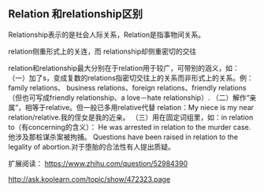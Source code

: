 


Relation 和relationship区别
----------------------------

Relationship表示的是社会人际关系，Relation是指事物间关系。


relation侧重形式上的关连，而 relationship却侧重密切的交往

relation和relationship最大分别在于relation用于较广，可带别的涵义，如：
（一）加了s，变成复数的relations指密切交往上的关系而非形式上的关系。例： family relations、 business relations、foreign relations、friendly relations（但也可写成friendly relationship、a love－hate relationship）.
（二）解作“亲属”，相等于relative。但一般已多用relative代替 relation：My niece is my near relation/relative.我的侄女是我的近亲。
（三）用在固定词组里，如：in relation to（有concerning的含义）：
He was arrested in relation to the murder case.他涉及那桩谋杀案被拘捕。
Questions have been raised in relation to the legality of abortion.对于堕胎的合法性有人提出质疑。 




扩展阅读：
https://www.zhihu.com/question/52984390


http://ask.koolearn.com/topic/show/472323.page



